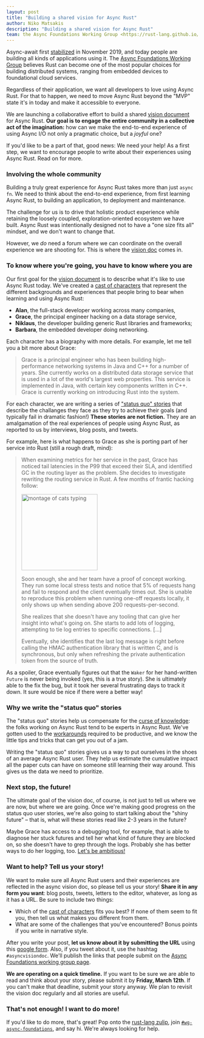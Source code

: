 ```yaml
---
layout: post
title: "Building a shared vision for Async Rust"
author: Niko Matsakis
description: "Building a shared vision for Async Rust"
team: the Async Foundations Working Group <https://rust-lang.github.io/wg-async-foundations/>
---
```


[wg]: https://rust-lang.github.io/wg-async-foundations/
[vd]: https://rust-lang.github.io/wg-async-foundations/vision.html#-the-vision
[sq]: https://rust-lang.github.io/wg-async-foundations/vision/status_quo.html
[sf]: https://rust-lang.github.io/wg-async-foundations/vision/shiny_future.html
[r]: https://rust-lang.github.io/wg-async-foundations/vision/roadmap.html
[dt]: https://rust-lang.github.io/wg-async-foundations/vision/tenets.html
[cc]: https://rust-lang.github.io/wg-async-foundations/vision/characters.html
[dd]: https://rust-lang.github.io/wg-async-foundations/design_docs.html
[gf]: https://forms.gle/YKNniGhaNXBhmjXNA
[gr]: https://is.gd/T6TadC
[z]: https://rust-lang.zulipchat.com/
[wgz]: https://rust-lang.zulipchat.com/#streams/187312/wg-async-foundations
[amb]: https://rust-lang.github.io/wg-async-foundations/vision/shiny_future.html#think-big----too-big-if-you-have-to
[cok]: https://en.wikipedia.org/wiki/Curse_of_knowledge
[workarounds]: https://rust-lang.github.io/async-book/07_workarounds/01_chapter.html
[stabilized]: https://blog.rust-lang.org/2019/11/07/Async-await-stable.html

Async-await first [stabilized] in November 2019, and today people are building all kinds of applications using it. The [Async Foundations Working Group][wg] believes Rust can become one of the most popular choices for building distributed systems, ranging from embedded devices to foundational cloud services.

Regardless of their application, we want all developers to love using Async Rust. For that to happen, we need to move Async Rust beyond the "MVP" state it's in today and make it accessible to everyone.

We are launching a collaborative effort to build a shared [vision document][vd] for Async Rust. **Our goal is to engage the entire community in a collective act of the imagination:** how can we make the end-to-end experience of using Async I/O not only a pragmatic choice, but a _joyful_ one?

If you'd like to be a part of that, good news: We need your help! As a first step, we want to encourage people to write about their experiences using Async Rust. Read on for more.

### Involving the whole community

Building a truly great experience for Async Rust takes more than just `async fn`. We need to think about the end-to-end experience, from first learning Async Rust, to building an application, to deployment and maintenance.

The challenge for us is to drive that holistic product experience while retaining the loosely coupled, exploration-oriented ecosystem we have built. Async Rust was intentionally designed not to have a "one size fits all" mindset, and we don't want to change that.

However, we _do_ need a forum where we can coordinate on the overall experience we are shooting for. This is where the [vision doc][vd] comes in.

### To know where you're going, you have to know where you are

Our first goal for the [vision document][vd] is to describe what it's like to use Async Rust today. We've created a [cast of characters][cc] that represent the different backgrounds and experiences that people bring to bear when learning and using Async Rust:

* **Alan**, the full-stack developer working across many companies,
* **Grace**, the principal engineer hacking on a data storage service,
* **Niklaus**, the developer building generic Rust libraries and frameworks;
* **Barbara**, the embedded developer doing networking.

Each character has a biography with more details. For example, let me tell you a bit more about Grace:

> Grace is a principal engineer who has been building high-performance networking systems in Java and C++ for a number of years. She currently works on a distributed data storage service that is used in a lot of the world's largest web properties. This service is implemented in Java, with certain key components written in C++. Grace is currently working on introducing Rust into the system.

For each character, we are writing a series of ["status quo" stories][sq] that describe the challanges they face as they try to achieve their goals (and typically fail in dramatic fashion!) **These stories are not fiction.** They are an amalgamation of the real experiences of people using Async Rust, as reported to us by interviews, blog posts, and tweets.

For example, here is what happens to Grace as she is porting part of her service into Rust (still a rough draft, mind):

> When examining metrics for her service in the past, Grace has noticed tail latencies in the P99 that exceed their SLA, and identified GC in the routing layer as the problem. She decides to investigate rewriting the routing service in Rust. A few months of frantic hacking follow:
>
> <img src="https://media.giphy.com/media/ule4vhcY1xEKQ/giphy.gif" alt="montage of cats typing" width=200></img>
>
> Soon enough, she and her team have a proof of concept working. They run some local stress tests and notice that 5% of requests hang and fail to respond and the client eventually times out. She is unable to reproduce this problem when running one-off requests locally, it only shows up when sending above 200 requests-per-second.
>
> She realizes that she doesn't have any tooling that can give her insight into what's going on. She starts to add lots of logging, attempting to tie log entries to specific connections. [...]
>
> Eventually, she identifies that the last log message is right before calling the HMAC authentication library that is written C, and is synchronous, but only when refreshing the private authentication token from the source of truth.

As a spoiler, Grace eventually figures out that the `Waker` for her hand-written `Future` is never being invoked (yes, this is a true story). She is ultimately able to the fix the bug, but it took her several frustrating days to track it down. It sure would be nice if there were a better way!

### Why we write the "status quo" stories

The "status quo" stories help us compensate for the [curse of knowledge][cok]: the folks working on Async Rust tend to be experts in Async Rust. We've gotten used to the [workarounds] required to be productive, and we know the little tips and tricks that can get you out of a jam.

Writing the "status quo" stories gives us a way to put ourselves in the shoes of an average Async Rust user. They help us estimate the cumulative impact all the paper cuts can have on someone still learning their way around. This gives us the data we need to prioritize.

### Next stop, the future!

The ultimate goal of the vision doc, of course, is not just to tell us where we are now, but where we are going. Once we're making good progress on the status quo user stories, we're also going to start talking about the "shiny future" – that is, what will these stories read like 2-3 years in the future?

Maybe Grace has access to a debugging tool, for example, that is able to diagnose her stuck futures and tell her what kind of future they are blocked on, so she doesn't have to grep through the logs. Probably she has better ways to do her logging, too. [Let's be ambitious!][amb]

<a name="help"></a>

### Want to help? Tell us your story!

We want to make sure all Async Rust users and their experiences are reflected in the async vision doc, so please tell us your story! **Share it in any form you want**: blog posts, tweets, letters to the editor, whatever, as long as it has a URL. Be sure to include two things:

* Which of the [cast of characters][cc] fits you best? If none of them seem to fit you, then tell us what makes you different from them.
* What are some of the challenges that you've encountered? Bonus points if you write in narrative style.

After you write your post, **let us know about it by submitting the URL** using this [google form][gf]. Also, if you tweet about it, use the hashtag `#asyncvisiondoc`. We'll publish the links that people submit on the [Async Foundations working group page][wg].

**We are operating on a quick timeline.** If you want to be sure we are able to read and think about your story, please submit it by **Friday, March 12th**. If you can't make that deadline, submit your story anyway. We plan to revisit the vision doc regularly and all stories are useful.

### That's not enough! I want to do more!

If you'd like to do more, that's great! Pop onto the [rust-lang zulip][z], join [`#wg-async-foundations`][wgz], and say hi. We're always looking for help.

